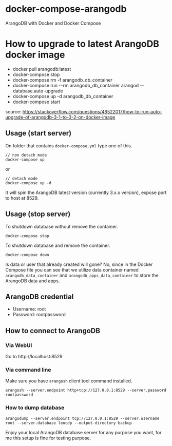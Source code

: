 # docker-compose-arangodb

ArangoDB with Docker and Docker Compose

# How to upgrade to latest ArangoDB docker image

* docker pull arangodb:latest
* docker-compose stop
* docker-compose rm -f arangodb_db_container
* docker-compose run --rm arangodb_db_container arangod --database.auto-upgrade
* docker-compose up -d arangodb_db_container
* docker-compose start
  
source: https://stackoverflow.com/questions/46522017/how-to-run-auto-upgrade-of-arangodb-3-1-to-3-2-on-docker-image

## Usage (start server)

On folder that contains `docker-compose.yml` type one of this.

```
// non detach mode
docker-compose up
```
or
```
// detach mode
docker-compose up -d
```

It will spin the ArangoDB latest version (currently 3.x.x version), expose port to host at 8529.

## Usage (stop server)

To shutdown database without remove the container.

```
docker-compose stop
```

To shutdown database and remove the container.
```
docker-compose down
```

Is data or user that already created will gone? No, since in the Docker Compose file you can see that we utilize data container named `arangodb_data_container` and `arangodb_apps_data_container` to store the ArangoDB data and apps.

## ArangoDB credential

- Username: root
- Password: rootpassword

## How to connect to ArangoDB

### Via WebUI
Go to http://localhost:8529

### Via command line
Make sure you have `arangosh` client tool command installed.

```
arangosh --server.endpoint http+tcp://127.0.0.1:8529 --server.password rootpassword
```

### How to dump database
```
arangodump --server.endpoint tcp://127.0.0.1:8529 --server.username root --server.database leocdp --output-directory backup
```

Enjoy your local ArangoDB database server for any purpose you want, for me this setup is fine for testing purpose.
